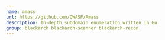 ```yaml
---
name: amass
url: https://github.com/OWASP/Amass
description: In-depth subdomain enumeration written in Go.
group: blackarch blackarch-scanner blackarch-recon
---
```


